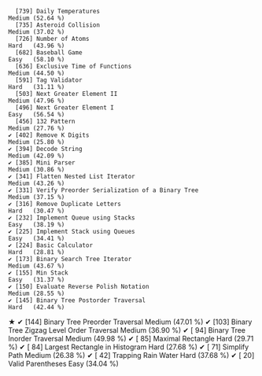      [739] Daily Temperatures                                           Medium (52.64 %)
      [735] Asteroid Collision                                           Medium (37.02 %)
      [726] Number of Atoms                                              Hard   (43.96 %)
      [682] Baseball Game                                                Easy   (58.10 %)
      [636] Exclusive Time of Functions                                  Medium (44.50 %)
      [591] Tag Validator                                                Hard   (31.11 %)
      [503] Next Greater Element II                                      Medium (47.96 %)
      [496] Next Greater Element I                                       Easy   (56.54 %)
      [456] 132 Pattern                                                  Medium (27.76 %)
    ✔ [402] Remove K Digits                                              Medium (25.80 %)
    ✔ [394] Decode String                                                Medium (42.09 %)
    ✔ [385] Mini Parser                                                  Medium (30.86 %)
    ✔ [341] Flatten Nested List Iterator                                 Medium (43.26 %)
    ✔ [331] Verify Preorder Serialization of a Binary Tree               Medium (37.15 %)
    ✔ [316] Remove Duplicate Letters                                     Hard   (30.47 %)
    ✔ [232] Implement Queue using Stacks                                 Easy   (38.19 %)
    ✔ [225] Implement Stack using Queues                                 Easy   (34.41 %)
    ✔ [224] Basic Calculator                                             Hard   (28.81 %)
    ✔ [173] Binary Search Tree Iterator                                  Medium (43.67 %)
    ✔ [155] Min Stack                                                    Easy   (31.37 %)
    ✔ [150] Evaluate Reverse Polish Notation                             Medium (28.55 %)
    ✔ [145] Binary Tree Postorder Traversal                              Hard   (42.44 %)
★   ✔ [144] Binary Tree Preorder Traversal                               Medium (47.01 %)
    ✔ [103] Binary Tree Zigzag Level Order Traversal                     Medium (36.90 %)
    ✔ [ 94] Binary Tree Inorder Traversal                                Medium (49.98 %)
    ✔ [ 85] Maximal Rectangle                                            Hard   (29.71 %)
    ✔ [ 84] Largest Rectangle in Histogram                               Hard   (27.68 %)
    ✔ [ 71] Simplify Path                                                Medium (26.38 %)
    ✔ [ 42] Trapping Rain Water                                          Hard   (37.68 %)
    ✔ [ 20] Valid Parentheses                                            Easy   (34.04 %)

